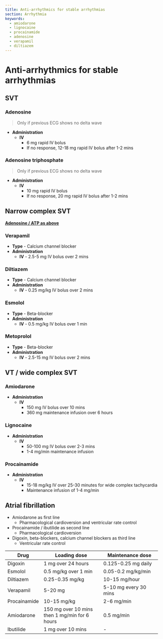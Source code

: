 ```yaml
---
title: Anti-arrhythmics for stable arrhythmias
section: Arrhythmia
keywords:
  - amiodarone
  - lignocaine
  - procainamide
  - adenosine
  - verapamil
  - diltiazem
---
```


# Anti-arrhythmics for stable arrhythmias

## SVT

### Adenosine

> Only if previous ECG shows no delta wave

- **Administration**
  - **IV**
    - 6 mg rapid IV bolus
    - If no response, 12-18 mg rapid IV bolus after 1-2 mins

### Adenosine triphosphate

> Only if previous ECG shows no delta wave

- **Administration**
  - **IV**
    - 10 mg rapid IV bolus
    - If no response, 20 mg rapid IV bolus after 1-2 mins

## Narrow complex SVT

**[Adenosine / ATP as above](#svt)**

### Verapamil

- **Type** - Calcium channel blocker
- **Administration**
  - **IV** - 2.5-5 mg IV bolus over 2 mins

### Diltiazem

- **Type** - Calcium channel blocker
- **Administration**
  - **IV** - 0.25 mg/kg IV bolus over 2 mins

### Esmolol

- **Type** - Beta-blocker
- **Administration**
  - **IV** - 0.5 mg/kg IV bolus over 1 min

### Metoprolol

- **Type** - Beta-blocker
- **Administration**
  - **IV** - 2.5-15 mg IV bolus over 2 mins

## VT / wide complex SVT

### Amiodarone

- **Administration**
  - **IV**
    - 150 mg IV bolus over 10 mins
    - 360 mg maintenance infusion over 6 hours

### Lignocaine

- **Administration**
  - **IV**
    - 50-100 mg IV bolus over 2-3 mins
    - 1-4 mg/min maintenance infusion

### Procainamide

- **Administration**
  - **IV**
    - 15-18 mg/kg IV over 25-30 minutes for wide complex tachycardia
    - Maintenance infusion of 1-4 mg/min

## Atrial fibrillation

- Amiodarone as first line
  - Pharmacological cardioversion and ventricular rate control
- Procainamide / ibutilide as second line
  - Pharmacological cardioversion
- Digoxin, beta-blockers, calcium channel blockers as third line
  - Ventricular rate control

| Drug         | Loading dose                                     | Maintenance dose      |
|--------------|--------------------------------------------------|-----------------------|
| Digoxin      | 1 mg over 24 hours                               | 0.125-0.25 mg daily   |
| Esmolol      | 0.5 mg/kg over 1 min                             | 0.05-0.2 mg/kg/min    |
| Diltiazem    | 0.25-0.35 mg/kg                                  | 10-15 mg/hour         |
| Verapamil    | 5-20 mg                                          | 5-10 mg every 30 mins |
| Procainamide | 10-15 mg/kg                                      | 2-6 mg/min            |
| Amiodarone   | 150 mg over 10 mins<br>then 1 mg/min for 6 hours | 0.5 mg/min            |
| Ibutilide    | 1 mg over 10 mins                                | -                     |
